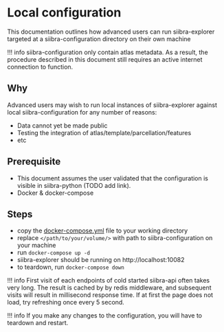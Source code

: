 # Local configuration

This documentation outlines how advanced users can run siibra-explorer targeted at a siibra-configuration directory on their own machine

!!! info
    siibra-configuration only contain atlas metadata. As a result, the procedure described in this document still requires an active internet connection to function.

## Why

Advanced users may wish to run local instances of siibra-explorer against local siibra-configuration for any number of reasons:

- Data cannot yet be made public
- Testing the integration of atlas/template/parcellation/features
- etc

## Prerequisite

- This document assumes the user validated that the configuration is visible in siibra-python (TODO add link).
- Docker & docker-compose

## Steps

- copy the [docker-compose.yml](docker-compose.yml) file to your working directory
- replace `</path/to/your/volume/>` with path to siibra-configuration on your machine
- run `docker-compose up -d`
- siibra-explorer should be running on http://localhost:10082
- to teardown, run `docker-compose down`

!!! info
    First visit of each endpoints of cold started siibra-api often takes very long. The result is cached by by redis middleware, and subsequent visits will result in millisecond response time. If at first the page does not load, try refreshing once every 5 second.

!!! info
    If you make any changes to the configuration, you will have to teardown and restart.
